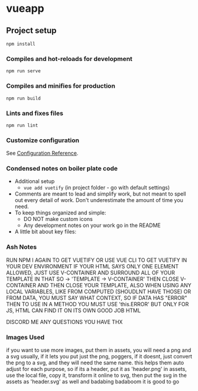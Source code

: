 # vueapp

## Project setup
```
npm install
```

### Compiles and hot-reloads for development
```
npm run serve
```

### Compiles and minifies for production
```
npm run build
```

### Lints and fixes files
```
npm run lint
```

### Customize configuration
See [Configuration Reference](https://cli.vuejs.org/config/).

### Condensed notes on boiler plate code ###
* Additional setup
  * ```vue add vuetify``` (in project folder - go with default settings)
* Comments are meant to lead and simplify work, but not meant to spell out every detail of work. Don't underestimate the amount of time you need.
* To keep things organized and simple:
  * DO NOT make custom icons
  * Any development notes on your work go in the README
* A little bit about key files:

### Ash Notes
RUN NPM I AGAIN TO GET VUETIFY OR USE VUE CLI TO GET VUETIFY IN YOUR DEV ENVIRONMENT
IF YOUR HTML SAYS ONLY ONE ELEMENT ALLOWED, JUST USE V-CONTAINER AND SURROUND ALL OF YOUR TEMPLATE IN THAT SO -> 'TEMPLATE -> V-CONTAINER' THEN CLOSE V-CONTAINER AND THEN CLOSE YOUR TEMPLATE,
ALSO WHEN USING ANY LOCAL VARIABLES, LIKE FROM COMPUTED (SHOUDLNT HAVE THOSE) OR FROM DATA, YOU MUST SAY WHAT CONTEXT, SO IF DATA HAS "ERROR" THEN TO USE IN A METHOD YOU MUST USE 'this.ERROR' BUT ONLY FOR JS, HTML CAN FIND IT ON ITS OWN GOOD JOB HTML

DISCORD ME ANY QUESTIONS YOU HAVE THX

### Images Used
if you want to use more images, put them in assets, you will need a png and a svg usually, if it lets you put just the png, poggers, if it doesnt, just convert the png to a svg, and they will need the same name. this helps them auto adjust for each purpose, so if its a header, put it as 'header.png' in assets, use the local file, copy it, transform it online to svg, then put the svg in the assets as 'header.svg' as well and badabing badaboom it is good to go


